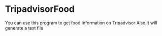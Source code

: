 # TripadvisorFood

You can use this program to get food information on Tripadvisor
Also,it will generate a text file
